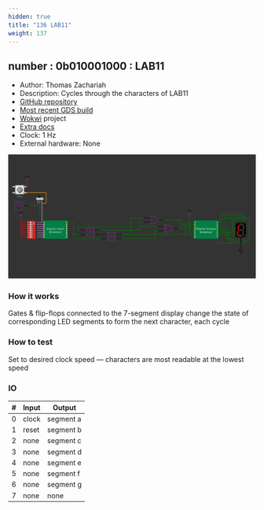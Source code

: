 ```yaml
---
hidden: true
title: "136 LAB11"
weight: 137
---
```


## number : 0b010001000 : LAB11

* Author: Thomas Zachariah
* Description: Cycles through the characters of LAB11
* [GitHub repository](https://github.com/tzachari/tt02-lab11)
* [Most recent GDS build](https://github.com/tzachari/tt02-lab11/actions/runs/3603314668)
* [Wokwi](https://wokwi.com/projects/341631644820570706) project
* [Extra docs](https://github.com/tzachari/tt02-lab11)
* Clock: 1 Hz
* External hardware: None

![picture](images/tt02-lab11.gif)

### How it works

Gates & flip-flops connected to the 7-segment display change the state of corresponding LED segments to form the next character, each cycle

### How to test

Set to desired clock speed — characters are most readable at the lowest speed

### IO

| # | Input        | Output       |
|---|--------------|--------------|
| 0 | clock  | segment a |
| 1 | reset  | segment b |
| 2 | none  | segment c |
| 3 | none  | segment d |
| 4 | none  | segment e |
| 5 | none  | segment f |
| 6 | none  | segment g |
| 7 | none  | none |
